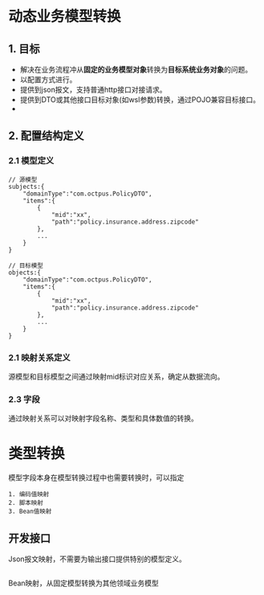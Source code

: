# 动态业务模型转换
## 1. 目标
- 解决在业务流程冲从**固定的业务模型对象**转换为**目标系统业务对象**的问题。
- 以配置方式进行。
- 提供到json报文，支持普通http接口对接请求。
- 提供到DTO或其他接口目标对象(如wsl参数)转换，通过POJO兼容目标接口。
- 

## 2. 配置结构定义
### 2.1 模型定义
```
// 源模型
subjects:{
    "domainType":"com.octpus.PolicyDTO",
    "items":{
        {
            "mid":"xx",
            "path":"policy.insurance.address.zipcode"
        },
        ...
    }
}

// 目标模型
objects:{
    "domainType":"com.octpus.PolicyDTO",
    "items":{
        {
            "mid":"xx",
            "path":"policy.insurance.address.zipcode"
        },
        ...
    }
}
```
### 2.1 映射关系定义
源模型和目标模型之间通过映射mid标识对应关系，确定从数据流向。
### 2.3 字段
通过映射关系可以对映射字段名称、类型和具体数值的转换。

# 类型转换
模型字段本身在模型转换过程中也需要转换时，可以指定
```
1. 编码值映射
2. 脚本映射
3. Bean值映射
```

## 开发接口
 Json报文映射，不需要为输出接口提供特别的模型定义。
```java

```

Bean映射，从固定模型转换为其他领域业务模型
```java

```